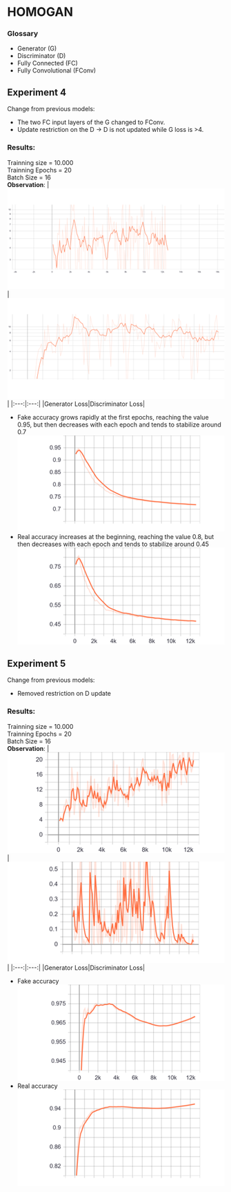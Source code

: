 # HOMOGAN

### Glossary
* Generator (G)
* Discriminator (D)
* Fully Connected (FC)
* Fully Convolutional (FConv)

## Experiment 4
Change from previous models: 
* The two FC input layers of the G changed to FConv.
* Update restriction on the D -> D is not updated while G loss is >4.

### Results:
Trainning size = 10.000\
Trainning Epochs = 20\
Batch Size = 16\
__Observation__: 
|![](src/Experiment4/Gen_Loss.png)|![](src/Experiment4/Disc_Loss.png)|
|:---:|:---:|
|Generator Loss|Discriminator Loss|
* Fake accuracy grows rapidly at the first epochs, reaching the value 0.95, but then decreases with each epoch and tends to stabilize around 0.7
![](src/Experiment4/fake_acc.png)
* Real accuracy increases at the beginning, reaching the value 0.8, but then decreases with each epoch and tends to stabilize around 0.45
![](src/Experiment4/real_acc.png)

## Experiment 5
Change from previous models: 
* Removed restriction on D update

### Results:
Trainning size = 10.000\
Trainning Epochs = 20\
Batch Size = 16\
__Observation__: 
|![](src/Experiment5/Gen_Loss.png)|![](src/Experiment5/Disc_Loss.png)|
|:---:|:---:|
|Generator Loss|Discriminator Loss|
* Fake accuracy 
![](src/Experiment5/fake_acc.png)
* Real accuracy 
![](src/Experiment5/real_acc.png)

